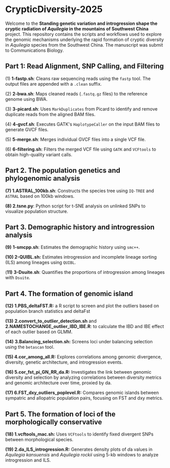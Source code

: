 # CrypticDiversity-2025

Welcome to the **Standing genetic variation and introgression shape the cryptic radiation of *Aquilegia* in the mountains of Southwest China** project. This repository contains the scripts and workflows used to explore the genomic mechanisms underlying the rapid formation of cryptic diversity in *Aquilegia* species from the Southwest China.  The manuscript was submit to Communications Biology.

## Part 1: Read Alignment, SNP Calling, and Filtering

(1) **1-fastp.sh**: Cleans raw sequencing reads using the `fastp` tool. The output files are appended with a `.clean` suffix.

(2) **2-bwa.sh**: Maps cleaned reads (`.fastq.gz` files) to the reference genome using BWA.

(3) **3-picard.sh**: Uses `MarkDuplicates` from Picard to identify and remove duplicate reads from the aligned BAM files.

(4) **4-gvcf.sh**: Executes GATK's `HaplotypeCaller` on the input BAM files to generate GVCF files.

(5) **5-merge.sh**: Merges individual GVCF files into a single VCF file.

(6) **6-filtering.sh**: Filters the merged VCF file using `GATK` and `VCFtools` to obtain high-quality variant calls.

## Part 2. The population genetics and phylogenomic analysis

**(7) 1.ASTRAL_100kb.sh**: Constructs the species tree using `IQ-TREE` and `ASTRAL` based on 100kb windows.

**(8) 2.tsne.py**: Python script for t-SNE analysis on unlinked SNPs to visualize population structure.

## Part 3. Demographic history and introgression analysis

**(9)** **1-smcpp.sh**: Estimates the demographic history using `smc++`.

**(10) 2-QUIBL.sh:** Estimates introgression and incomplete lineage sorting (ILS) among lineages using `QUIBL`.

(**11)** **3-Dsuite.sh**: Quantifies the proportions of introgression among lineages with `Dsuite`.

## Part 4. The formation of genomic island

**(12)** **1.PBS_deltaFST.R:** a R script to screen and plot the outliers based on population branch statistics and deltaFst

**(13)** **2.convert_to_outlier_detection.sh** and **2.NAMESTOCHANGE_outlier_IBD_IBE.R**: to calculate the IBD and IBE effect of each outlier based on GLMM. 

**(14)** **3.Balancing_selection.sh:**  Screens loci under balancing selection using the `betascan` tool.

**(15) 4.cor_among_all.R:** Explores correlations among genomic divergence, diversity, genetic architecture, and introgression events.

**(16) 5.cor_fst_pi_GN_RR_da.R:** Investigates the link between genomic diversity and selection by analyzing correlations between diversity metrics and genomic architecture over time, proxied by da.

**(17) 6.FST_dxy_outliers_poplevel.R:** Compares genomic islands between sympatric and allopatric population pairs, focusing on FST and dxy metrics.

## Part 5. The formation of loci of the morphologically conservative

**(18) 1.vcftools_mac.sh:** Uses `VCFtools` to identify fixed divergent SNPs between morphological species.

**(19) 2.da_ILS_introgression.R:** Generates density plots of *d*a values in *Aquilegia kansuensis* and *Aquilegia rockii* using 5-kb windows to analyze introgression and ILS.

















